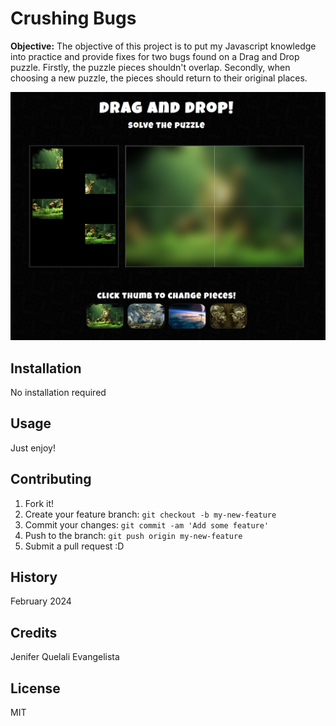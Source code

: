 # Crushing Bugs

**Objective:** The objective of this project is to put my Javascript knowledge into practice and provide fixes for two bugs found on a Drag and Drop puzzle. Firstly, the puzzle pieces shouldn't overlap. Secondly, when choosing a new puzzle, the pieces should return to their original places.

![Puzzle](images/Drag-Drop.png)

## Installation
No installation required

## Usage
Just enjoy!

## Contributing
1. Fork it!
2. Create your feature branch: `git checkout -b my-new-feature`
3. Commit your changes: `git commit -am 'Add some feature'`
4. Push to the branch: `git push origin my-new-feature`
5. Submit a pull request :D

## History

February 2024

## Credits
Jenifer Quelali Evangelista

## License
MIT
